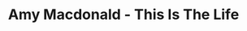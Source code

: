 ---
title: Amy Macdonald - This Is The Life
number: 1
description: We review Amy MacDonald's debut album, the musical equivalent of a hypocritical can of pringles.
link-mp3: http://feeds.soundcloud.com/stream/118565824-radio4scotland-hmm-interesting-choice-e-p-2.mp3
duration: "00:27:48"
byte-length: 53394440
pub-date: Thu, 10 Oct 2013 23:20:15 GMT
soundcloud-id: 114781002
---